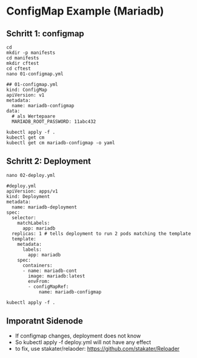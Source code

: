 # ConfigMap Example (Mariadb) 

## Schritt 1: configmap 

```
cd 
mkdir -p manifests
cd manifests
mkdir cftest 
cd cftest 
nano 01-configmap.yml 
```

```
## 01-configmap.yml
kind: ConfigMap 
apiVersion: v1 
metadata:
  name: mariadb-configmap 
data:
  # als Wertepaare
  MARIADB_ROOT_PASSWORD: 11abc432
```

```
kubectl apply -f .
kubectl get cm
kubectl get cm mariadb-configmap -o yaml
```


## Schritt 2: Deployment 
```
nano 02-deploy.yml
```

```
#deploy.yml 
apiVersion: apps/v1
kind: Deployment
metadata:
  name: mariadb-deployment
spec:
  selector:
    matchLabels:
      app: mariadb
  replicas: 1 # tells deployment to run 2 pods matching the template
  template:
    metadata:
      labels:
        app: mariadb
    spec:
      containers:
      - name: mariadb-cont
        image: mariadb:latest
        envFrom:
        - configMapRef:
            name: mariadb-configmap

```

```
kubectl apply -f .
```

## Imporatnt Sidenode 

  * If configmap changes, deployment does not know
  * So kubectl apply -f deploy.yml will not have any effect
  * to fix, use stakater/relaoder: https://github.com/stakater/Reloader

